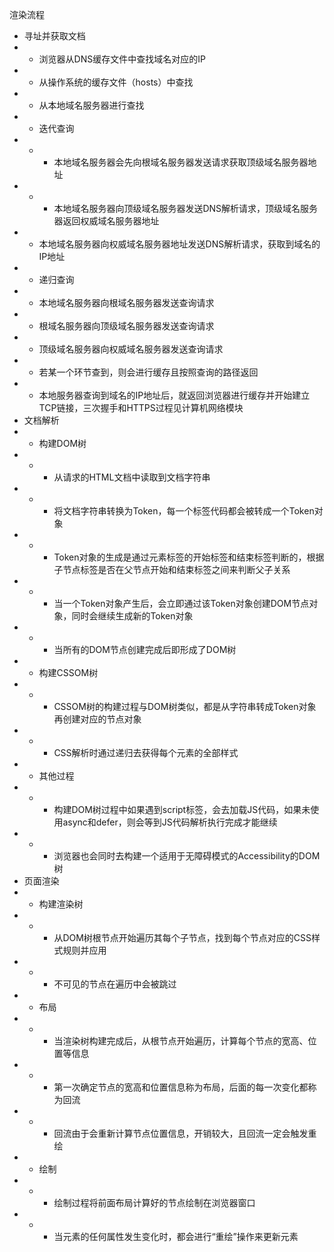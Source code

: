 渲染流程
 - 寻址并获取文档
 - - 浏览器从DNS缓存文件中查找域名对应的IP
 - - 从操作系统的缓存文件（hosts）中查找
 - - 从本地域名服务器进行查找
 - - 迭代查询
 - - - 本地域名服务器会先向根域名服务器发送请求获取顶级域名服务器地址
 - - - 本地域名服务器向顶级域名服务器发送DNS解析请求，顶级域名服务器返回权威域名服务器地址
 - - 本地域名服务器向权威域名服务器地址发送DNS解析请求，获取到域名的IP地址
 - - 递归查询
 - - 本地域名服务器向根域名服务器发送查询请求
 - - 根域名服务器向顶级域名服务器发送查询请求
 - - 顶级域名服务器向权威域名服务器发送查询请求
 - - 若某一个环节查到，则会进行缓存且按照查询的路径返回
 - - 本地服务器查询到域名的IP地址后，就返回浏览器进行缓存并开始建立TCP链接，三次握手和HTTPS过程见计算机网络模块
 - 文档解析
 - - 构建DOM树
 - - - 从请求的HTML文档中读取到文档字符串
 - - - 将文档字符串转换为Token，每一个标签代码都会被转成一个Token对象
 - - - Token对象的生成是通过元素标签的开始标签和结束标签判断的，根据子节点标签是否在父节点开始和结束标签之间来判断父子关系
 - - - 当一个Token对象产生后，会立即通过该Token对象创建DOM节点对象，同时会继续生成新的Token对象
 - - - 当所有的DOM节点创建完成后即形成了DOM树
 - - 构建CSSOM树
 - - - CSSOM树的构建过程与DOM树类似，都是从字符串转成Token对象再创建对应的节点对象
 - - - CSS解析时通过递归去获得每个元素的全部样式
 - - 其他过程
 - - - 构建DOM树过程中如果遇到script标签，会去加载JS代码，如果未使用async和defer，则会等到JS代码解析执行完成才能继续
 - - - 浏览器也会同时去构建一个适用于无障碍模式的Accessibility的DOM树
 - 页面渲染
 - - 构建渲染树
 - - - 从DOM树根节点开始遍历其每个子节点，找到每个节点对应的CSS样式规则并应用
 - - - 不可见的节点在遍历中会被跳过
 - - 布局
 - - - 当渲染树构建完成后，从根节点开始遍历，计算每个节点的宽高、位置等信息
 - - - 第一次确定节点的宽高和位置信息称为布局，后面的每一次变化都称为回流
 - - - 回流由于会重新计算节点位置信息，开销较大，且回流一定会触发重绘
 - - 绘制
 - - - 绘制过程将前面布局计算好的节点绘制在浏览器窗口
 - - - 当元素的任何属性发生变化时，都会进行“重绘”操作来更新元素